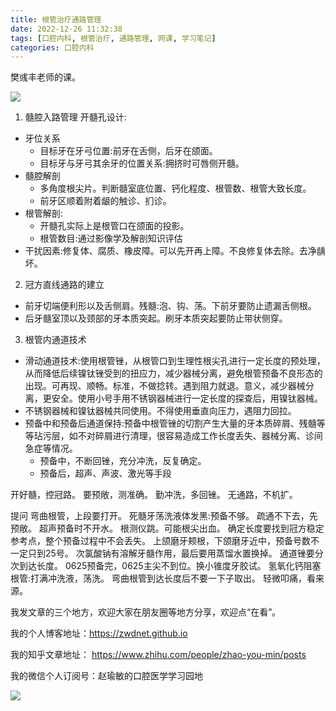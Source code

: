 ```yaml
---
title: 根管治疗通路管理
date: 2022-12-26 11:32:38
tags: [口腔内科, 根管治疗, 通路管理, 网课, 学习笔记]
categories: 口腔内科
---
```

樊彧丰老师的课。

![](https://zymblog-1258069789.cos.ap-chengdu.myqcloud.com/blog0345-tdgl/01.jpg)

1. 髓腔入路管理
开髓孔设计:
- 牙位关系
    - 目标牙在牙弓位置:前牙在舌侧，后牙在颌面。
    - 目标牙与牙弓其余牙的位置关系:拥挤时可唇侧开髓。
- 髓腔解剖
    - 多角度根尖片。判断髓室底位置、钙化程度、根管数、根管大致长度。
    - 前牙区顺着附着龈的触诊、扪诊。
- 根管解剖:
    - 开髓孔实际上是根管口在颌面的投影。
    - 根管数目:通过影像学及解剖知识评估
- 干扰因素:修复体、腐质、橡皮障。可以先开再上障。不良修复体去除。去净龋坏。
2. 冠方直线通路的建立
- 前牙切端便利形以及舌侧肩。残髓:泡、钩、荡。下前牙要防止遗漏舌侧根。
- 后牙髓室顶以及颈部的牙本质突起。刷牙本质突起要防止带状侧穿。
3. 根管内通道技术
- 滑动通道技术:使用根管锉，从根管口到生理性根尖孔进行一定长度的预处理，从而降低后续镍钛锉受到的扭应力，减少器械分离，避免根管预备不良形态的出现。可再现、顺畅。标准，不做捻转。遇到阻力就退。意义，减少器械分离，更安全。使用小号手用不锈钢器械进行一定长度的探查后，用镍钛器械。
- 不锈钢器械和镍钛器械共同使用。不得使用垂直向压力，遇阻力回拉。
- 预备中和预备后通道保持:预备中根管锉的切割产生大量的牙本质碎屑、残髓等等玷污层，如不对碎屑进行清理，很容易造成工作长度丢失、器械分离、诊间急症等情况。
    - 预备中，不断回锉，充分冲洗，反复确定。
    - 预备后，超声、声波、激光等手段

开好髓，控冠路。
要预敞，测准确。
勤冲洗，多回锉。
无通路，不机扩。

提问
弯曲根管，上段要打开。
死髓牙荡洗液体发黑:预备不够。
疏通不下去，先预敞。
超声预备时不开水。
根测仪跳。可能根尖出血。
确定长度要找到冠方稳定参考点，整个预备过程中不会丢失。
上颌磨牙颊根，下颌磨牙近中，预备号数不一定只到25号。
次氯酸钠有溶解牙髓作用，最后要用蒸馏水置换掉。
通道锉要分次到达长度。
0625预备完，0625主尖不到位。换小锥度牙胶试。
氢氧化钙阻塞根管:打满冲洗液，荡洗。
弯曲根管到达长度后不要一下子取出。
轻微叩痛，看来源。



我发文章的三个地方，欢迎大家在朋友圈等地方分享，欢迎点“在看”。

我的个人博客地址：https://zwdnet.github.io

我的知乎文章地址： https://www.zhihu.com/people/zhao-you-min/posts

我的微信个人订阅号：赵瑜敏的口腔医学学习园地

![](https://zymblog-1258069789.cos.ap-chengdu.myqcloud.com/other/wx.jpg)